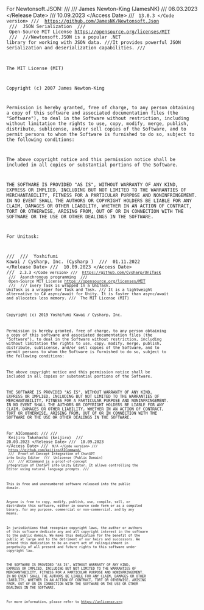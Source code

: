 For Newtonsoft.JSON:
/// <Title> Newtonsoft.JSON GitHub Repository </Title>
/// <Author> James Newton-King (JamesNK) </Author>
/// <Release Date> 08.03.2023 </Release Date>
/// <Access Date> 10.09.2023 </Access Date>
/// <Code version> 13.0.3 </Code version>
/// <Availability> https://github.com/JamesNK/Newtonsoft.Json </Availability>
/// <Usecase> JSON Serialization </Usecase>
/// <License> Open-Source MIT License https://opensource.org/licenses/MIT </License>
/// <Description>
///Newtonsoft.JSON is a popular .NET library for working with JSON data.
///It provides powerful JSON serialization and deserialization capabilities.
/// </Description>

The MIT License (MIT)

Copyright (c) 2007 James Newton-King

Permission is hereby granted, free of charge, to any person obtaining a copy of
this software and associated documentation files (the "Software"), to deal in
the Software without restriction, including without limitation the rights to
use, copy, modify, merge, publish, distribute, sublicense, and/or sell copies of
the Software, and to permit persons to whom the Software is furnished to do so,
subject to the following conditions:

The above copyright notice and this permission notice shall be included in all
copies or substantial portions of the Software.

THE SOFTWARE IS PROVIDED "AS IS", WITHOUT WARRANTY OF ANY KIND, EXPRESS OR
IMPLIED, INCLUDING BUT NOT LIMITED TO THE WARRANTIES OF MERCHANTABILITY, FITNESS
FOR A PARTICULAR PURPOSE AND NONINFRINGEMENT. IN NO EVENT SHALL THE AUTHORS OR
COPYRIGHT HOLDERS BE LIABLE FOR ANY CLAIM, DAMAGES OR OTHER LIABILITY, WHETHER
IN AN ACTION OF CONTRACT, TORT OR OTHERWISE, ARISING FROM, OUT OF OR IN
CONNECTION WITH THE SOFTWARE OR THE USE OR OTHER DEALINGS IN THE SOFTWARE.

For Unitask:

/// <Title> UniTask GitHub Repository </Title>
/// <Author> Yoshifumi Kawai / Cysharp, Inc. (Cysharp ) </Author>
/// <Release Date> 01.11.2022 </Release Date>
/// <Access Date> 10.09.2023 </Access Date>
/// <Code version> 2.3.3 </Code version>
/// <Availability> https://github.com/Cysharp/UniTask </Availability>
/// <Usecase> Asynchronous programming </Usecase>
/// <License> Open-Source MIT License https://opensource.org/licenses/MIT </License>
/// <Description>
/// Every Task is wrapped in a UniTask. UniTask is a wrapper for Task and Task<T>.
/// It is a lightweight alternative to C# async/await for Unity. It is faster than async/await and allocates less memory.
/// </Description>
The MIT License (MIT)

Copyright (c) 2019 Yoshifumi Kawai / Cysharp, Inc.

Permission is hereby granted, free of charge, to any person obtaining a copy
of this software and associated documentation files (the "Software"), to deal
in the Software without restriction, including without limitation the rights
to use, copy, modify, merge, publish, distribute, sublicense, and/or sell
copies of the Software, and to permit persons to whom the Software is
furnished to do so, subject to the following conditions:

The above copyright notice and this permission notice shall be included in all
copies or substantial portions of the Software.

THE SOFTWARE IS PROVIDED "AS IS", WITHOUT WARRANTY OF ANY KIND, EXPRESS OR
IMPLIED, INCLUDING BUT NOT LIMITED TO THE WARRANTIES OF MERCHANTABILITY,
FITNESS FOR A PARTICULAR PURPOSE AND NONINFRINGEMENT. IN NO EVENT SHALL THE
AUTHORS OR COPYRIGHT HOLDERS BE LIABLE FOR ANY CLAIM, DAMAGES OR OTHER
LIABILITY, WHETHER IN AN ACTION OF CONTRACT, TORT OR OTHERWISE, ARISING FROM,
OUT OF OR IN CONNECTION WITH THE SOFTWARE OR THE USE OR OTHER DEALINGS IN THE
SOFTWARE.

For AICommand:
///<Title> AICommand GitHub Repository </Title>
/// <Author> Keijiro Takahashi (keijiro) </Author>
/// <Release Date> 20.03.2023 </Release Date>
/// <Access Date> 10.09.2023 </Access Date>
/// <Code version> N/A </Code version>
/// <Availability> https://github.com/keijiro/AICommand/ </Availability>
/// <Usecase> Proof-of-Concept Integration of ChatGPT into Unity Editor </Usecase>
/// <License> Unlicense (Public Domain) </License>
/// <Description>
/// AICommand is a proof-of-concept integration of ChatGPT into Unity Editor. It allows controlling the Editor using natural language prompts.
/// </Description>

This is free and unencumbered software released into the public domain.

Anyone is free to copy, modify, publish, use, compile, sell, or
distribute this software, either in source code form or as a compiled
binary, for any purpose, commercial or non-commercial, and by any
means.

In jurisdictions that recognize copyright laws, the author or authors
of this software dedicate any and all copyright interest in the
software to the public domain. We make this dedication for the benefit
of the public at large and to the detriment of our heirs and
successors. We intend this dedication to be an overt act of
relinquishment in perpetuity of all present and future rights to this
software under copyright law.

THE SOFTWARE IS PROVIDED "AS IS", WITHOUT WARRANTY OF ANY KIND,
EXPRESS OR IMPLIED, INCLUDING BUT NOT LIMITED TO THE WARRANTIES OF
MERCHANTABILITY, FITNESS FOR A PARTICULAR PURPOSE AND NONINFRINGEMENT.
IN NO EVENT SHALL THE AUTHORS BE LIABLE FOR ANY CLAIM, DAMAGES OR
OTHER LIABILITY, WHETHER IN AN ACTION OF CONTRACT, TORT OR OTHERWISE,
ARISING FROM, OUT OF OR IN CONNECTION WITH THE SOFTWARE OR THE USE OR
OTHER DEALINGS IN THE SOFTWARE.

For more information, please refer to <https://unlicense.org>
